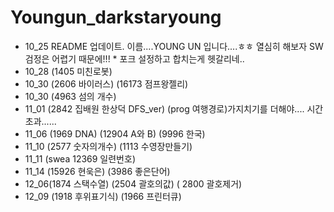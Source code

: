 # Youngun_darkstaryoung

- 10_25 README 업데이트.  이름....YOUNG UN 입니다....ㅎㅎ 열심히 해보자 SW 검정은 어렵기 때문에!!!    * 포크 설정하고 합치는게 헷갈리네..
- 10_28 (1405 미친로봇) 
- 10_30  (2606 바이러스) (16173 점프왕젤리)  
- 10_30 (4963 섬의 개수) 
- 11_01 (2842 집배원 한상덕 DFS_ver) (prog 여행경로)가지치기를 더해야.... 시간초과......
- 11_06 (1969 DNA) (12904 A와 B) (9996 한국)
- 11_10 (2577 숫자의개수) (1113 수영장만들기)  
- 11_11 (swea 12369 일련번호) 
- 11_14 (15926 현욱은) (3986 좋은단어)
- 12_06(1874 스택수열) (2504 괄호의값) ( 2800 괄호제거)
- 12_09 (1918 후위표기식) (1966 프린터큐)
